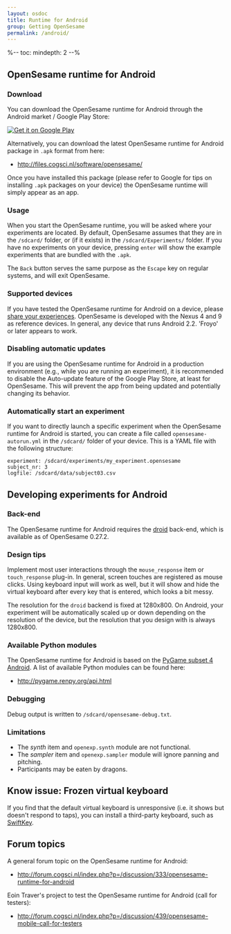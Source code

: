```yaml
---
layout: osdoc
title: Runtime for Android
group: Getting OpenSesame
permalink: /android/
---
```


%--
toc:
 mindepth: 2
--%

## OpenSesame runtime for Android

### Download

You can download the OpenSesame runtime for Android through the Android market / Google Play Store:

<a href="https://play.google.com/store/apps/details?id=nl.cogsci.opensesame" style="border:none;">
  <img alt="Get it on Google Play"
       src="https://developer.android.com/images/brand/en_generic_rgb_wo_45.png" />
</a>

Alternatively, you can download the latest OpenSesame runtime for Android package in `.apk` format from here:

- <http://files.cogsci.nl/software/opensesame/>

Once you have installed this package (please refer to Google for tips on installing `.apk` packages on your device) the OpenSesame runtime will simply appear as an app.

### Usage

When you start the OpenSesame runtime, you will be asked where your experiments are located. By default, OpenSesame assumes that they are in the `/sdcard/` folder, or (if it exists) in the `/sdcard/Experiments/` folder. If you have no experiments on your device, pressing `enter` will show the example experiments that are bundled with the `.apk`.

The `Back` button serves the same purpose as the `Escape` key on regular systems, and will exit OpenSesame.

### Supported devices

If you have tested the OpenSesame runtime for Android on a device, please [share your experiences][forum]. OpenSesame is developed with the Nexus 4 and 9 as reference devices. In general, any device that runs Android 2.2. 'Froyo' or later appears to work.

### Disabling automatic updates

If you are using the OpenSesame runtime for Android in a production environment (e.g., while you are running an experiment), it is recommended to disable the Auto-update feature of the Google Play Store, at least for OpenSesame. This will prevent the app from being updated and potentially changing its behavior.

### Automatically start an experiment

If you want to directly launch a specific experiment when the OpenSesame runtime for Android is started, you can create a file called `opensesame-autorun.yml` in the `/sdcard/` folder of your device. This is a YAML file with the following structure:

~~~
experiment: /sdcard/experiments/my_experiment.opensesame
subject_nr: 3
logfile: /sdcard/data/subject03.csv
~~~

## Developing experiments for Android

### Back-end

The OpenSesame runtime for Android requires the [droid] back-end, which is available as of OpenSesame 0.27.2.

### Design tips

Implement most user interactions through the `mouse_response` item or `touch_response` plug-in. In general, screen touches are registered as mouse clicks. Using keyboard input will work as well, but it will show and hide the virtual keyboard after every key that is entered, which looks a bit messy.

The resolution for the `droid` backend is fixed at 1280x800. On Android, your experiment will be automatically scaled up or down depending on the resolution of the device, but the resolution that you design with is always 1280x800.

### Available Python modules

The OpenSesame runtime for Android is based on the [PyGame subset 4 Android][pgs4a]. A list of available Python modules can be found here:

- <http://pygame.renpy.org/api.html>

### Debugging

Debug output is written to `/sdcard/opensesame-debug.txt`.

### Limitations

- The *synth* item and `openexp.synth` module are not functional.
- The *sampler* item and `openexp.sampler` module will ignore panning and pitching.
- Participants may be eaten by dragons.

## Know issue: Frozen virtual keyboard

If you find that the default virtual keyboard is unresponsive (i.e. it shows but doesn't respond to taps), you can install a third-party keyboard, such as [SwiftKey](https://play.google.com/store/apps/details?id=com.touchtype.swiftkey).

## Forum topics

A general forum topic on the OpenSesame runtime for Android:

- <http://forum.cogsci.nl/index.php?p=/discussion/333/opensesame-runtime-for-android>

Eoin Traver's project to test the OpenSesame runtime for Android (call for testers):

- <http://forum.cogsci.nl/index.php?p=/discussion/439/opensesame-mobile-call-for-testers>

[google-play]: https://play.google.com/store/apps/details?id=nl.cogsci.opensesame
[forum]: http://forum.cogsci.nl/index.php?p=/discussion/333/a-video-of-opensesame-running-natively-on-android
[droid]: /back-ends/droid
[pgs4a]: http://pygame.renpy.org/
